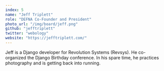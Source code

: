 ```yaml
---
index: 5
name: "Jeff Triplett"
role: "DEFNA Co-Founder and President"
photo_url: "/img/board/jeff.png"
github: "jefftriplett"
twitter: "webology"
website: "https://jefftriplett.com/"
---
```


Jeff is a Django developer for Revolution Systems (Revsys). He co-organized the Django Birthday conference. In his spare time, he practices photography and is getting back into running.
